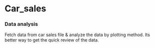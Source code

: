 # Car_sales

### Data analysis 


Fetch data from car sales file & analyze the data by plotting method. Its better way to get the quick review of the data.

